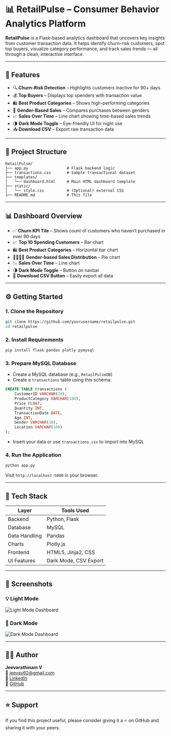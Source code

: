 # 📊 RetailPulse – Consumer Behavior Analytics Platform

**RetailPulse** is a Flask-based analytics dashboard that uncovers key insights from customer transaction data. It helps identify churn-risk customers, spot top buyers, visualize category performance, and track sales trends — all through a clean, interactive interface.

---

## 🚀 Features

- 🔍 **Churn-Risk Detection** – Highlights customers inactive for 90+ days  
- 💰 **Top Buyers** – Displays top spenders with transaction value  
- 🛍️ **Best Product Categories** – Shows high-performing categories  
- 👥 **Gender-Based Sales** – Compares purchases between genders  
- 📈 **Sales Over Time** – Line chart showing time-based sales trends  
- 🌗 **Dark Mode Toggle** – Eye-friendly UI for night use  
- 📥 **Download CSV** – Export raw transaction data

---

## 📁 Project Structure

```
RetailPulse/
├── app.py                 # Flask backend logic
├── transactions.csv       # Sample transactional dataset
├── templates/
│   └── dashboard.html     # Main HTML dashboard template
├── static/
│   └── style.css          # (Optional) external CSS
├── README.md              # This file
```

---

## 📊 Dashboard Overview

- ✅ **Churn KPI Tile** – Shows count of customers who haven’t purchased in over 90 days  
- 📈 **Top 10 Spending Customers** – Bar chart  
- 🛍️ **Best Product Categories** – Horizontal bar chart  
- 👩‍🦰👨‍🦱 **Gender-based Sales Distribution** – Pie chart  
- 📉 **Sales Over Time** – Line chart  
- 🌗 **Dark Mode Toggle** – Button on navbar  
- 📁 **Download CSV Button** – Easily export all data

---

## ⚙️ Getting Started

### 1. Clone the Repository

```bash
git clone https://github.com/yourusername/retailpulse.git
cd retailpulse
```

### 2. Install Requirements

```bash
pip install flask pandas plotly pymysql
```

### 3. Prepare MySQL Database

- Create a MySQL database (e.g., `RetailPulseDB`)
- Create a `transactions` table using this schema:

```sql
CREATE TABLE transactions (
    CustomerID VARCHAR(20),
    ProductCategory VARCHAR(100),
    Price FLOAT,
    Quantity INT,
    TransactionDate DATE,
    Age INT,
    Gender VARCHAR(10),
    Location VARCHAR(100)
);
```

- Insert your data or use `transactions.csv` to import into MySQL

### 4. Run the Application

```bash
python app.py
```

Visit `http://localhost:5000` in your browser.

---

## 🧮 Tech Stack

| Layer          | Tools Used              |
|----------------|--------------------------|
| Backend        | Python, Flask            |
| Database       | MySQL                    |
| Data Handling  | Pandas                   |
| Charts         | Plotly.js                |
| Frontend       | HTML5, Jinja2, CSS       |
| UI Features    | Dark Mode, CSV Export    |

---

## 📸 Screenshots

### 💡 Light Mode  
![Light Mode Dashboard](screenshots/dashboard_light.png)

### 🌙 Dark Mode  
![Dark Mode Dashboard](screenshots/dashboard_dark.png)


---

## 👨‍💻 Author

**Jeevarathinam V**  
📧 jeevav62@gmail.com  
🔗 [LinkedIn](http://www.linkedin.com/in/jeevarathinam-v-)  
🔗 [GitHub](https://github.com/Jeevav62)


---

## ⭐️ Support

If you find this project useful, please consider giving it a ⭐ on GitHub and sharing it with your peers.
